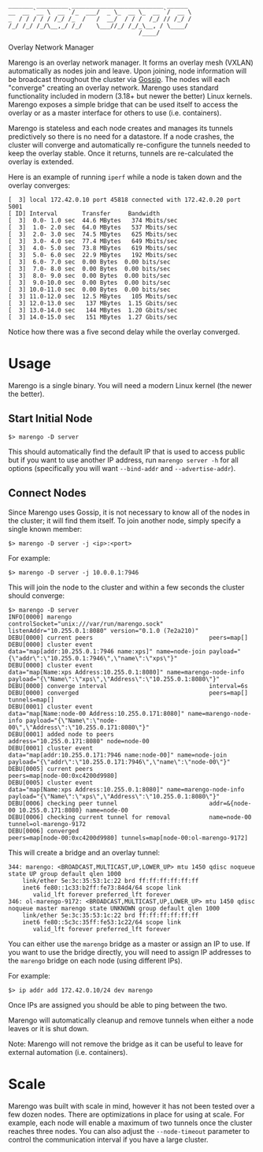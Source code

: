 ```
_______ _________ __________________________ ______
__  __ `__ \  __ `/_  ___/  _ \_  __ \_  __ `/  __ \
_  / / / / / /_/ /_  /   /  __/  / / /  /_/ // /_/ /
/_/ /_/ /_/\__,_/ /_/    \___//_/ /_/_\__, / \____/
                                     /____/
```

Overlay Network Manager

Marengo is an overlay network manager.  It forms an overlay mesh (VXLAN)
automatically as nodes join and leave.  Upon joining, node information will
be broadcast throughout the cluster via [Gossip](https://www.serf.io/docs/internals/gossip.html).
The nodes will each "converge" creating an overlay network.  Marengo uses
standard functionality included in modern (3.18+ but newer the better) Linux
kernels.  Marengo exposes a simple bridge that can be used itself to access
the overlay or as a master interface for others to use (i.e. containers).

Marengo is stateless and each node creates and manages its tunnels predictively
so there is no need for a datastore.  If a node crashes, the cluster will
converge and automatically re-configure the tunnels needed to keep the overlay
stable.  Once it returns, tunnels are re-calculated the overlay is extended.

Here is an example of running `iperf` while a node is taken down and the
overlay converges:

```
[  3] local 172.42.0.10 port 45818 connected with 172.42.0.20 port 5001
[ ID] Interval       Transfer     Bandwidth
[  3]  0.0- 1.0 sec  44.6 MBytes   374 Mbits/sec
[  3]  1.0- 2.0 sec  64.0 MBytes   537 Mbits/sec
[  3]  2.0- 3.0 sec  74.5 MBytes   625 Mbits/sec
[  3]  3.0- 4.0 sec  77.4 MBytes   649 Mbits/sec
[  3]  4.0- 5.0 sec  73.8 MBytes   619 Mbits/sec
[  3]  5.0- 6.0 sec  22.9 MBytes   192 Mbits/sec
[  3]  6.0- 7.0 sec  0.00 Bytes  0.00 bits/sec
[  3]  7.0- 8.0 sec  0.00 Bytes  0.00 bits/sec
[  3]  8.0- 9.0 sec  0.00 Bytes  0.00 bits/sec
[  3]  9.0-10.0 sec  0.00 Bytes  0.00 bits/sec
[  3] 10.0-11.0 sec  0.00 Bytes  0.00 bits/sec
[  3] 11.0-12.0 sec  12.5 MBytes   105 Mbits/sec
[  3] 12.0-13.0 sec   137 MBytes  1.15 Gbits/sec
[  3] 13.0-14.0 sec   144 MBytes  1.20 Gbits/sec
[  3] 14.0-15.0 sec   151 MBytes  1.27 Gbits/sec
```

Notice how there was a five second delay while the overlay converged.

# Usage
Marengo is a single binary.  You will need a modern Linux kernel (the
newer the better).

## Start Initial Node

```
$> marengo -D server
```

This should automatically find the default IP that is used to access public
but if you want to use another IP address, run `marengo server -h` for all
options (specifically you will want `--bind-addr` and `--advertise-addr`).

## Connect Nodes
Since Marengo uses Gossip, it is not necessary to know all of the nodes in
the cluster; it will find them itself.  To join another node, simply specify
a single known member:

```
$> marengo -D server -j <ip>:<port>
```

For example:

```
$> marengo -D server -j 10.0.0.1:7946
```

This will join the node to the cluster and within a few seconds the cluster
should converge:

```
$> marengo -D server
INFO[0000] marengo                                       controlSocket="unix:///var/run/marengo.sock" listenAddr="10.255.0.1:8080" version="0.1.0 (7e2a210)"
DEBU[0000] current peers                                 peers=map[]
DEBU[0000] cluster event                                 data="map[addr:10.255.0.1:7946 name:xps]" name=node-join payload="{\"addr\":\"10.255.0.1:7946\",\"name\":\"xps\"}"
DEBU[0000] cluster event                                 data="map[Name:xps Address:10.255.0.1:8080]" name=marengo-node-info payload="{\"Name\":\"xps\",\"Address\":\"10.255.0.1:8080\"}"
DEBU[0000] converge interval                             interval=6s
DEBU[0000] converged                                     peers=map[] tunnels=map[]
DEBU[0001] cluster event                                 data="map[Name:node-00 Address:10.255.0.171:8080]" name=marengo-node-info payload="{\"Name\":\"node-00\",\"Address\":\"10.255.0.171:8080\"}"
DEBU[0001] added node to peers                           address="10.255.0.171:8080" node=node-00
DEBU[0001] cluster event                                 data="map[addr:10.255.0.171:7946 name:node-00]" name=node-join payload="{\"addr\":\"10.255.0.171:7946\",\"name\":\"node-00\"}"
DEBU[0005] current peers                                 peers=map[node-00:0xc4200d9980]
DEBU[0005] cluster event                                 data="map[Name:xps Address:10.255.0.1:8080]" name=marengo-node-info payload="{\"Name\":\"xps\",\"Address\":\"10.255.0.1:8080\"}"
DEBU[0006] checking peer tunnel                          addr=&{node-00 10.255.0.171:8080} name=node-00
DEBU[0006] checking current tunnel for removal           name=node-00 tunnel=ol-marengo-9172
DEBU[0006] converged                                     peers=map[node-00:0xc4200d9980] tunnels=map[node-00:ol-marengo-9172]
```

This will create a bridge and an overlay tunnel:

```
344: marengo: <BROADCAST,MULTICAST,UP,LOWER_UP> mtu 1450 qdisc noqueue state UP group default qlen 1000
    link/ether 5e:3c:35:53:1c:22 brd ff:ff:ff:ff:ff:ff
    inet6 fe80::1c33:b2ff:fe73:84d4/64 scope link
       valid_lft forever preferred_lft forever
346: ol-marengo-9172: <BROADCAST,MULTICAST,UP,LOWER_UP> mtu 1450 qdisc noqueue master marengo state UNKNOWN group default qlen 1000
    link/ether 5e:3c:35:53:1c:22 brd ff:ff:ff:ff:ff:ff
    inet6 fe80::5c3c:35ff:fe53:1c22/64 scope link
       valid_lft forever preferred_lft forever
```

You can either use the `marengo` bridge as a master or assign an IP to use.
If you want to use the bridge directly, you will need to assign IP addresses
to the `marengo` bridge on each node (using different IPs).

For example:

```
$> ip addr add 172.42.0.10/24 dev marengo
```

Once IPs are assigned you should be able to ping between the two.

Marengo will automatically cleanup and remove tunnels when either a node
leaves or it is shut down.

Note: Marengo will not remove the bridge as it can be useful to leave for
external automation (i.e. containers).

# Scale
Marengo was built with scale in mind, however it has not been tested
over a few dozen nodes.  There are optimizations in place for using at scale.
  For example, each node will enable a maximum of two tunnels once the cluster
reaches three nodes.  You can also adjust the `--node-timeout` parameter
to control the communication interval if you have a large cluster.
